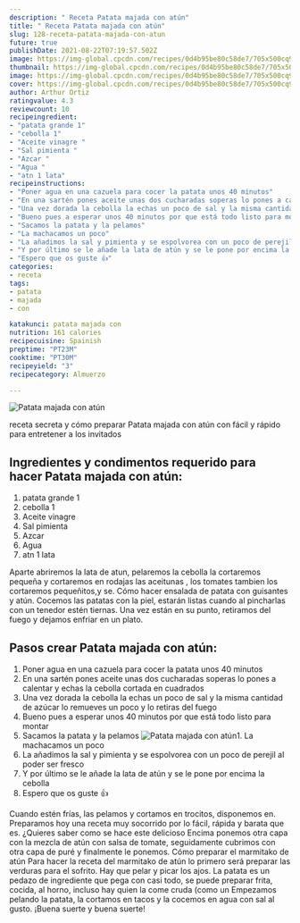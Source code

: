 ```yaml
---
description: " Receta Patata majada con atún"
title: " Receta Patata majada con atún"
slug: 128-receta-patata-majada-con-atun
future: true
publishDate: 2021-08-22T07:19:57.502Z
image: https://img-global.cpcdn.com/recipes/0d4b95be80c58de7/705x500cq90/patata-majada-con-atun-foto-principal.jpg
thumbnail: https://img-global.cpcdn.com/recipes/0d4b95be80c58de7/705x500cq90/patata-majada-con-atun-foto-principal.jpg
image: https://img-global.cpcdn.com/recipes/0d4b95be80c58de7/705x500cq90/patata-majada-con-atun-foto-principal.jpg
cover: https://img-global.cpcdn.com/recipes/0d4b95be80c58de7/705x500cq90/patata-majada-con-atun-foto-principal.jpg
author: Arthur Ortiz
ratingvalue: 4.3
reviewcount: 10
recipeingredient:
- "patata grande 1"
- "cebolla 1"
- "Aceite vinagre "
- "Sal pimienta "
- "Azcar "
- "Agua "
- "atn 1 lata"
recipeinstructions:
- "Poner agua en una cazuela para cocer la patata unos 40 minutos"
- "En una sartén pones aceite unas dos cucharadas soperas lo pones a calentar y echas la cebolla cortada en cuadrados"
- "Una vez dorada la cebolla la echas un poco de sal y la misma cantidad de azúcar lo remueves un poco y lo retiras del fuego"
- "Bueno pues a esperar unos 40 minutos por que está todo listo para montar"
- "Sacamos la patata y la pelamos"
- "La machacamos un poco"
- "La añadimos la sal y pimienta y se espolvorea con un poco de perejil al poder ser fresco"
- "Y por último se le añade la lata de atún y se le pone por encima la cebolla"
- "Espero que os guste 👍"
categories:
- receta
tags:
- patata
- majada
- con

katakunci: patata majada con 
nutrition: 161 calories
recipecuisine: Spainish
preptime: "PT23M"
cooktime: "PT30M"
recipeyield: "3"
recipecategory: Almuerzo

---
```



![Patata majada con atún](https://img-global.cpcdn.com/recipes/0d4b95be80c58de7/705x500cq90/patata-majada-con-atun-foto-principal.jpg)

receta secreta y cómo preparar Patata majada con atún con fácil y rápido para entretener a los invitados

<!--inarticleads1-->

## Ingredientes y condimentos requerido para hacer Patata majada con atún:

1. patata grande 1
1. cebolla 1
1. Aceite vinagre 
1. Sal pimienta 
1. Azcar 
1. Agua 
1. atn 1 lata

Aparte abriremos la lata de atun, pelaremos la cebolla la cortaremos pequeña y cortaremos en rodajas las aceitunas , los tomates tambien los cortaremos pequeñitos,y se. Cómo hacer ensalada de patata con guisantes y atún. Cocemos las patatas con la piel, estarán listas cuando al pincharlas con un tenedor estén tiernas. Una vez están en su punto, retiramos del fuego y dejamos enfriar en un plato. 

<!--inarticleads2-->

## Pasos crear Patata majada con atún:

1. Poner agua en una cazuela para cocer la patata unos 40 minutos
1. En una sartén pones aceite unas dos cucharadas soperas lo pones a calentar y echas la cebolla cortada en cuadrados
1. Una vez dorada la cebolla la echas un poco de sal y la misma cantidad de azúcar lo remueves un poco y lo retiras del fuego
1. Bueno pues a esperar unos 40 minutos por que está todo listo para montar
1. Sacamos la patata y la pelamos
<img src="https://img-global.cpcdn.com/steps/faf22a7955dc4da7/160x128cq70/foto-del-paso-5-de-la-receta-patata-majada-con-atun.jpg" alt="Patata majada con atún">1. La machacamos un poco
1. La añadimos la sal y pimienta y se espolvorea con un poco de perejil al poder ser fresco
1. Y por último se le añade la lata de atún y se le pone por encima la cebolla
1. Espero que os guste 👍


Cuando estén frías, las pelamos y cortamos en trocitos, disponemos en. Preparamos hoy una receta muy socorrido por lo fácil, rápida y barata que es. ¿Quieres saber como se hace este delicioso Encima ponemos otra capa con la mezcla de atún con salsa de tomate, seguidamente cubrimos con otra capa de puré y finalmente le ponemos. Cómo preparar el marmitako de atún Para hacer la receta del marmitako de atún lo primero será preparar las verduras para el sofrito. Hay que pelar y picar los ajos. La patata es un pedazo de ingrediente que pega con casi todo, se puede preparar frita, cocida, al horno, incluso hay quien la come cruda (como un Empezamos pelando la patata, la cortamos en tacos y la cocemos en agua con sal al gusto. 
¡Buena suerte y buena suerte!


